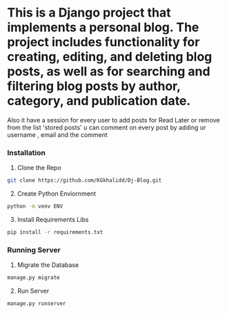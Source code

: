 # This is a Django project that implements a personal blog. The project includes functionality for creating, editing, and deleting blog posts, as well as for searching and filtering blog posts by author, category, and publication date.
Also it have a session for every user to add posts for Read Later or remove from the list 'stored posts'
u can comment on every post by adding ur username , email and the comment

### Installation

1. Clone the Repo

```sh
git clone https://github.com/KGkhalidd/Dj-Blog.git
```

2. Create Python Enviornment

```sh
python -m venv ENV
```

3. Install Requirements Libs

```sh
pip install -r requirements.txt
```
### Running Server 

1. Migrate the Database 
```sh
manage.py migrate
```

2. Run Server 
```sh
manage.py runserver
```
